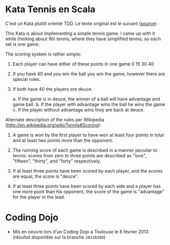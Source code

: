 # Kata Tennis en Scala

C'est un Kata plutôt orienté TDD. Le texte original est le suivant ([source](http://codingdojo.org/cgi-bin/wiki.pl?KataTennis)) :

This Kata is about implementing a simple tennis game. I came up with it while thinking about Wii tennis, where they have simplified tennis, so each set is one game.

The scoring system is rather simple:

1. Each player can have either of these points in one game 0 15 30 40

2. If you have 40 and you win the ball you win the game, however there are special rules.

3. If both have 40 the players are deuce. 

   a. If the game is in deuce, the winner of a ball will have advantage and game ball. 
   b. If the player with advantage wins the ball he wins the game 
   c. If the player without advantage wins they are back at deuce.

Alternate description of the rules per Wikipedia (http://en.wikipedia.org/wiki/Tennis#Scoring):

1. A game is won by the first player to have won at least four points in total and at least two points more than the opponent.

2. The running score of each game is described in a manner peculiar to tennis: scores from zero to three points are described as "love", "fifteen", "thirty", and "forty" respectively.

3. If at least three points have been scored by each player, and the scores are equal, the score is "deuce".

4. If at least three points have been scored by each side and a player has one more point than his opponent, the score of the game is "advantage" for the player in the lead.


# Coding Dojo

* Mis en oeuvre lors d'un Coding Dojo à Toulouse le 8 février 2013 (résultat disponible sur la branche `20130208`)
